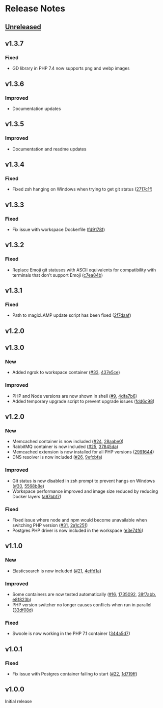 # Release Notes

## [Unreleased](https://github.com/chrisnharvey/magicLAMP/compare/master...develop)

## v1.3.7

### Fixed

- GD library in PHP 7.4 now supports png and webp images

## v1.3.6

### Improved

- Documentation updates

## v1.3.5

### Improved

- Documentation and readme updates

## v1.3.4

### Fixed

- Fixed zsh hanging on Windows when trying to get git status ([2717c1f](https://github.com/chrisnharvey/magicLAMP/commit/2717c1fef1e8bc36aca23dee503599ab5cd04739))

## v1.3.3

### Fixed

- Fix issue with workspace Dockerfile ([fd9178f](https://github.com/chrisnharvey/magicLAMP/commit/fd9178f562f67b45ced05a93b2ff9f8b8bdbf195))

## v1.3.2

### Fixed

- Replace Emoji git statuses with ASCII equivalents for compatibility with terminals that don't support Emoji ([c7ea84b](https://github.com/chrisnharvey/magicLAMP/commit/c7ea84be2785ca3821c36199381df325af99aea3))

## v1.3.1

### Fixed

- Path to magicLAMP update script has been fixed ([2f7daaf](https://github.com/chrisnharvey/magicLAMP/commit/2f7daaf6bfbd529e5830ec0603f24431e5b0d0a1))

## v1.2.0

## v1.3.0

### New

- Added ngrok to workspace container ([#33](https://github.com/chrisnharvey/magicLAMP/issues/33), [437e5ce](https://github.com/chrisnharvey/magicLAMP/commit/437e5cea445ecb0bf128f45cdf69ee92ba745ac3))

### Improved

- PHP and Node versions are now shown in shell ([#9](https://github.com/chrisnharvey/magicLAMP/issues/9), [4dfa7b6](https://github.com/chrisnharvey/magicLAMP/commit/4dfa7b6db036be15c25db70079ec76cb18bcfecf))
- Added temporary upgrade script to prevent upgrade issues ([fdd6c98](https://github.com/chrisnharvey/magicLAMP/commit/fdd6c987d353739a54d1852fecd25e28fdcb6d06))

## v1.2.0

### New

- Memcached container is now included ([#24](https://github.com/chrisnharvey/magicLAMP/issues/24), [28aabe0](https://github.com/chrisnharvey/magicLAMP/commit/28aabe0b2a7fd9464406e8101c0fa4a34b6cb45e))
- RabbitMQ container is now included ([#25](https://github.com/chrisnharvey/magicLAMP/issues/25), [37845da](https://github.com/chrisnharvey/magicLAMP/commit/37845da9ba4413a4d87ac8daff9569a9b0fb2f00))
- Memcached extension is now installed for all PHP versions ([2991644](https://github.com/chrisnharvey/magicLAMP/commit/2991644e17e94f4c72520ed918ae3b564ab7e64d))
- DNS resolver is now included ([#26](https://github.com/chrisnharvey/magicLAMP/issues/26), [9efcbfa](https://github.com/chrisnharvey/magicLAMP/commit/9efcbfa2ef24a83f8a3cfcedf105c91cbd546a63))

### Improved

- Git status is now disabled in zsh prompt to prevent hangs on Windows ([#30](https://github.com/chrisnharvey/magicLAMP/issues/30), [5568b8e](https://github.com/chrisnharvey/magicLAMP/commit/5568b8e2afc71d387629a7c5614319311c1b44d7))
- Workspace performance improved and image size reduced by reducing Docker layers ([a97bb17](https://github.com/chrisnharvey/magicLAMP/commit/a97bb17db2f62528966540aec8bf4a6c78f983bd))

### Fixed

- Fixed issue where node and npm would become unavailable when switching PHP version ([#31](https://github.com/chrisnharvey/magicLAMP/issues/31), [2a1c251](https://github.com/chrisnharvey/magicLAMP/commit/2a1c251b1c2ed7399dbabcc9c5071cef4fa1cd06))
- Postgres PHP driver is now included in the workspace ([e3e74f6](https://github.com/chrisnharvey/magicLAMP/commit/e3e74f61f618a0cb9ef1887772228c90d73692f9))

## v1.1.0

### New

- Elasticsearch is now included ([#21](https://github.com/chrisnharvey/magicLAMP/issues/21), [4effd1a](https://github.com/chrisnharvey/magicLAMP/commit/4effd1a97f6faac3b443642ab8f381812913b2b6))

### Improved

- Some containers are now tested automatically ([#16](https://github.com/chrisnharvey/magicLAMP/issues/16), [1735092](https://github.com/chrisnharvey/magicLAMP/commit/17350921bf9a7464c4b85f01d801d661952fbd05), [38f7abb](https://github.com/chrisnharvey/magicLAMP/commit/38f7abb3e40eec5432efb7f2f6201208943249ca), [e8f823b](https://github.com/chrisnharvey/magicLAMP/commit/e8f823b161e80334aac4c161010f6f6c9ef787c8))
- PHP version switcher no longer causes conflicts when run in parallel ([33df08d](https://github.com/chrisnharvey/magicLAMP/commit/33df08da4a57e1a94812aeac1173356f347fff42))

### Fixed

- Swoole is now working in the PHP 7.1 container ([344a5d7](https://github.com/chrisnharvey/magicLAMP/commit/344a5d7433e66f3c7ff94597f4f67fa8e9e37abc))

## v1.0.1

### Fixed

- Fix issue with Postgres container failing to start ([#22](https://github.com/chrisnharvey/magicLAMP/issues/22), [1d719ff](https://github.com/chrisnharvey/magicLAMP/commit/1d719ffb7e97489e273ddb893d6ee2944b1e9ffb))

## v1.0.0

Initial release
